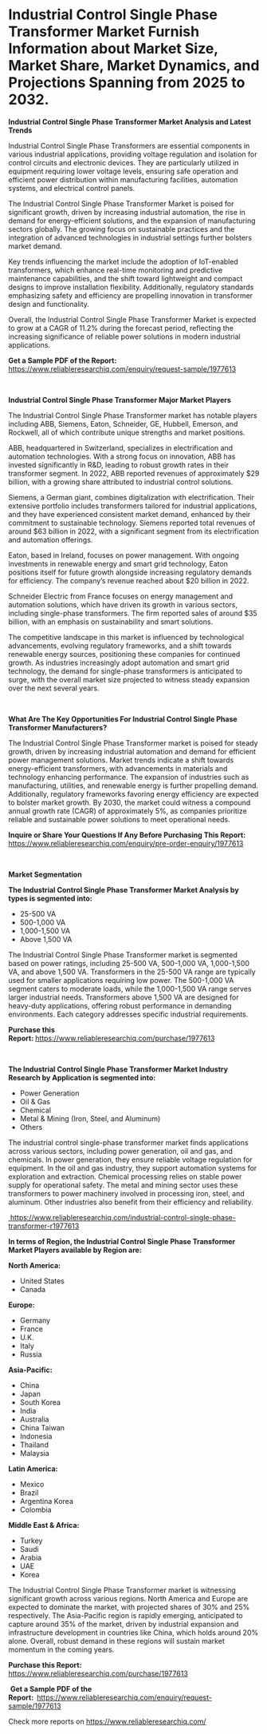 <p><h1>Industrial Control Single Phase Transformer Market Furnish Information about Market Size, Market Share, Market Dynamics, and Projections Spanning from 2025 to 2032.</h1></p><p><strong>Industrial Control Single Phase Transformer Market Analysis and Latest Trends</strong></p>
<p><p>Industrial Control Single Phase Transformers are essential components in various industrial applications, providing voltage regulation and isolation for control circuits and electronic devices. They are particularly utilized in equipment requiring lower voltage levels, ensuring safe operation and efficient power distribution within manufacturing facilities, automation systems, and electrical control panels.</p><p>The Industrial Control Single Phase Transformer Market is poised for significant growth, driven by increasing industrial automation, the rise in demand for energy-efficient solutions, and the expansion of manufacturing sectors globally. The growing focus on sustainable practices and the integration of advanced technologies in industrial settings further bolsters market demand. </p><p>Key trends influencing the market include the adoption of IoT-enabled transformers, which enhance real-time monitoring and predictive maintenance capabilities, and the shift toward lightweight and compact designs to improve installation flexibility. Additionally, regulatory standards emphasizing safety and efficiency are propelling innovation in transformer design and functionality. </p><p>Overall, the Industrial Control Single Phase Transformer Market is expected to grow at a CAGR of 11.2% during the forecast period, reflecting the increasing significance of reliable power solutions in modern industrial applications.</p></p>
<p><strong>Get a Sample PDF of the Report:&nbsp;</strong> <a href="https://www.reliableresearchiq.com/enquiry/request-sample/1977613?utm_campaign=2306&utm_medium=2&utm_source=Github&utm_content=ia&utm_term=01032025&utm_id=industrial-control-single-phase-transformer">https://www.reliableresearchiq.com/enquiry/request-sample/1977613</a></p>
<p>&nbsp;</p>
<p><strong>Industrial Control Single Phase Transformer Major Market Players</strong></p>
<p><p>The Industrial Control Single Phase Transformer market has notable players including ABB, Siemens, Eaton, Schneider, GE, Hubbell, Emerson, and Rockwell, all of which contribute unique strengths and market positions.</p><p>ABB, headquartered in Switzerland, specializes in electrification and automation technologies. With a strong focus on innovation, ABB has invested significantly in R&D, leading to robust growth rates in their transformer segment. In 2022, ABB reported revenues of approximately $29 billion, with a growing share attributed to industrial control solutions.</p><p>Siemens, a German giant, combines digitalization with electrification. Their extensive portfolio includes transformers tailored for industrial applications, and they have experienced consistent market demand, enhanced by their commitment to sustainable technology. Siemens reported total revenues of around $63 billion in 2022, with a significant segment from its electrification and automation offerings.</p><p>Eaton, based in Ireland, focuses on power management. With ongoing investments in renewable energy and smart grid technology, Eaton positions itself for future growth alongside increasing regulatory demands for efficiency. The company’s revenue reached about $20 billion in 2022.</p><p>Schneider Electric from France focuses on energy management and automation solutions, which have driven its growth in various sectors, including single-phase transformers. The firm reported sales of around $35 billion, with an emphasis on sustainability and smart solutions.</p><p>The competitive landscape in this market is influenced by technological advancements, evolving regulatory frameworks, and a shift towards renewable energy sources, positioning these companies for continued growth. As industries increasingly adopt automation and smart grid technology, the demand for single-phase transformers is anticipated to surge, with the overall market size projected to witness steady expansion over the next several years.</p></p>
<p>&nbsp;</p>
<p><strong>What Are The Key Opportunities For Industrial Control Single Phase Transformer Manufacturers?</strong></p>
<p><p>The Industrial Control Single Phase Transformer market is poised for steady growth, driven by increasing industrial automation and demand for efficient power management solutions. Market trends indicate a shift towards energy-efficient transformers, with advancements in materials and technology enhancing performance. The expansion of industries such as manufacturing, utilities, and renewable energy is further propelling demand. Additionally, regulatory frameworks favoring energy efficiency are expected to bolster market growth. By 2030, the market could witness a compound annual growth rate (CAGR) of approximately 5%, as companies prioritize reliable and sustainable power solutions to meet operational needs.</p></p>
<p><strong>Inquire or Share Your Questions If Any Before Purchasing This Report:</strong> <a href="https://www.reliableresearchiq.com/enquiry/pre-order-enquiry/1977613?utm_campaign=2306&utm_medium=2&utm_source=Github&utm_content=ia&utm_term=01032025&utm_id=industrial-control-single-phase-transformer">https://www.reliableresearchiq.com/enquiry/pre-order-enquiry/1977613</a></p>
<p>&nbsp;</p>
<p><strong>Market Segmentation</strong></p>
<p><strong>The Industrial Control Single Phase Transformer Market Analysis by types is segmented into:</strong></p>
<p><ul><li>25-500 VA</li><li>500-1,000 VA</li><li>1,000-1,500 VA</li><li>Above 1,500 VA</li></ul></p>
<p><p>The Industrial Control Single Phase Transformer market is segmented based on power ratings, including 25-500 VA, 500-1,000 VA, 1,000-1,500 VA, and above 1,500 VA. Transformers in the 25-500 VA range are typically used for smaller applications requiring low power. The 500-1,000 VA segment caters to moderate loads, while the 1,000-1,500 VA range serves larger industrial needs. Transformers above 1,500 VA are designed for heavy-duty applications, offering robust performance in demanding environments. Each category addresses specific industrial requirements.</p></p>
<p><strong>Purchase this Report:&nbsp;</strong><a href="https://www.reliableresearchiq.com/purchase/1977613?utm_campaign=2306&utm_medium=2&utm_source=Github&utm_content=ia&utm_term=01032025&utm_id=industrial-control-single-phase-transformer">https://www.reliableresearchiq.com/purchase/1977613</a></p>
<p>&nbsp;</p>
<p><strong>The Industrial Control Single Phase Transformer Market Industry Research by Application is segmented into:</strong></p>
<p><ul><li>Power Generation</li><li>Oil & Gas</li><li>Chemical</li><li>Metal & Mining (Iron, Steel, and Aluminum)</li><li>Others</li></ul></p>
<p><p>The industrial control single-phase transformer market finds applications across various sectors, including power generation, oil and gas, and chemicals. In power generation, they ensure reliable voltage regulation for equipment. In the oil and gas industry, they support automation systems for exploration and extraction. Chemical processing relies on stable power supply for operational safety. The metal and mining sector uses these transformers to power machinery involved in processing iron, steel, and aluminum. Other industries also benefit from their efficiency and reliability.</p></p>
<p><a href="https://www.reliableresearchiq.com/industrial-control-single-phase-transformer-r1977613?utm_campaign=2306&utm_medium=2&utm_source=Github&utm_content=ia&utm_term=01032025&utm_id=industrial-control-single-phase-transformer">&nbsp;https://www.reliableresearchiq.com/industrial-control-single-phase-transformer-r1977613</a></p>
<p><strong>In terms of Region, the Industrial Control Single Phase Transformer Market Players available by Region are:</strong></p>
<p>
    <p> <strong> North America: </strong>
        <ul>
            <li>United States</li>
            <li>Canada</li>
        </ul>
        </p> 
    <p> <strong> Europe: </strong>
        <ul>
            <li>Germany</li>
            <li>France</li>
            <li>U.K.</li>
            <li>Italy</li>
            <li>Russia</li>
        </ul>
        </p> 
    <p> <strong> Asia-Pacific: </strong>
        <ul>
            <li>China</li>
            <li>Japan</li>
            <li>South Korea</li>
            <li>India</li>
            <li>Australia</li>
            <li>China Taiwan</li>
            <li>Indonesia</li>
            <li>Thailand</li>
            <li>Malaysia</li>
        </ul>
        </p> 
    <p> <strong> Latin America: </strong>
        <ul>
            <li>Mexico</li>
            <li>Brazil</li>
            <li>Argentina Korea</li>
            <li>Colombia</li>
        </ul>
        </p> 
    <p> <strong> Middle East & Africa: </strong>
        <ul>
            <li>Turkey</li>
            <li>Saudi</li>
            <li>Arabia</li>
            <li>UAE</li>
            <li>Korea</li>
        </ul>
    </p>
    </p>
<p><p>The Industrial Control Single Phase Transformer market is witnessing significant growth across various regions. North America and Europe are expected to dominate the market, with projected shares of 30% and 25% respectively. The Asia-Pacific region is rapidly emerging, anticipated to capture around 35% of the market, driven by industrial expansion and infrastructure development in countries like China, which holds around 20% alone. Overall, robust demand in these regions will sustain market momentum in the coming years.</p></p>
<p><strong>Purchase this Report: </strong><a href="https://www.reliableresearchiq.com/purchase/1977613?utm_campaign=2306&utm_medium=2&utm_source=Github&utm_content=ia&utm_term=01032025&utm_id=industrial-control-single-phase-transformer">https://www.reliableresearchiq.com/purchase/1977613</a></p>
<p>&nbsp;<strong>Get a Sample PDF of the Report:&nbsp;&nbsp;</strong><a href="https://www.reliableresearchiq.com/enquiry/request-sample/1977613?utm_campaign=2306&utm_medium=2&utm_source=Github&utm_content=ia&utm_term=01032025&utm_id=industrial-control-single-phase-transformer">https://www.reliableresearchiq.com/enquiry/request-sample/1977613</a></p>
<p><strong></strong></p>
<p>Check more reports on <a href="https://www.reliableresearchiq.com/?utm_campaign=2306&utm_medium=2&utm_source=Github&utm_content=ia&utm_term=01032025&utm_id=industrial-control-single-phase-transformer">https://www.reliableresearchiq.com/</a></p>